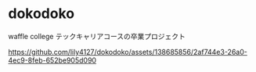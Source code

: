 # dokodoko

waffle college テックキャリアコースの卒業プロジェクト






https://github.com/lily4127/dokodoko/assets/138685856/2af744e3-26a0-4ec9-8feb-652be905d090



